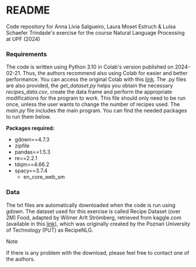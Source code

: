 # README

Code repository for Anna Lívia Salgueiro, Laura Moset Estruch & Luísa Schaefer Trindade's exercise for the course Natural Language Processing at UPF (2024)

### Requirements

The code is written using Python 3.10 in Colab's version published on 2024-02-21. Thus, the authors recommend also using Colab for easier and better performance.
You can access the original Colab with this [link](https://colab.research.google.com/drive/1Mlpy9tu9RCccgUC20B2u6Z0vEEPCrnZi?usp=sharing).
The .py files are also provided, the *get_dataset.py* helps you obtain the necessary *recipes_data.csv*, create the data frame and perform the appropriate modifications for the program to work. This file should only need to be run once, unless the user wants to change the number of recipes used. The *main.py* file includes the main program. You can find the needed packages to run them below. 

**Packages required:**
   * gdown==4.7.3
   * zipfile
  * pandas==1.5.3
   * re==2.2.1
   * tdqm==4.66.2
   * spacy==3.7.4
      * en_core_web_sm

### Data
The txt files are automatically downloaded when the code is run using _gdown_. The dataset used for this exercise is called Recipe Dataset (over 2M) Food, adapted by Wilmer Arlt Strömberg, retrieved from kaggle.com (available in this [link](https://www.kaggle.com/datasets/wilmerarltstrmberg/recipe-dataset-over-2m)), which was originally created by the Poznań University of Technology (PUT) as RecipeNLG.
>[!NOTE]
>If there is any problem with the download, please feel free to contact one of the authors.

